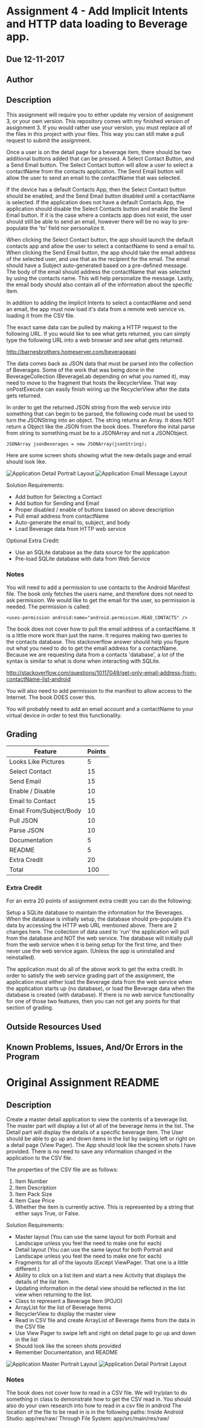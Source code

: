# Assignment 4 - Add Implicit Intents and HTTP data loading to Beverage app.
## Due 12-11-2017
## Author



## Description

This assignment will require you to either update my version of assignment 3, or your own version. This repository comes with my finished version of assignment 3. If you would rather use your version, you must replace all of the files in this project with your files. This way you can still make a pull request to submit the assignment.

Once a user is on the detail page for a beverage item, there should be two additional buttons added that can be pressed. A Select Contact Button, and a Send Email button. The Select Contact button will allow a user to select a contactName from the contacts application. The Send Email button will allow the user to send an email to the contactName that was selected.

If the device has a default Contacts App, then the Select Contact button should be enabled, and the Send Email button disabled until a contactName is selected. If the application does not have a default Contacts App, the application should disable the Select Contacts button and enable the Send Email button. If it is the case where a contacts app does not exist, the user should still be able to send an email, however there will be no way to pre-populate the 'to' field nor personalize it.

When clicking the Select Contact button, the app should launch the default contacts app and allow the user to select a contactName to send a email to.
When clicking the Send Email button, the app should take the email address of the selected user, and use that as the recipient for the email. The email should have a Subject auto-generated based on a pre-defined message. The body of the email should address the contactName that was selected by using the contacts name. This will help personalize the message. Lastly, the email body should also contain all of the information about the specific item.

In addition to adding the Implicit Intents to select a contactName and send an email, the app must now load it's data from a remote web service vs. loading it from the CSV file.

The exact same data can be pulled by making a HTTP request to the following URL. If you would like to see what gets returned, you can simply type the following URL into a web browser and see what gets returned.

http://barnesbrothers.homeserver.com/beverageapi

The data comes back as JSON data that must be parsed into the collection of Beverages. Some of the work that was being done in the BeverageCollection (BeverageLab depending on what you named it), may need to move to the fragment that hosts the RecyclerView. That way onPostExecute can easily finish wiring up the RecyclerView after the data gets returned.

In order to get the returned JSON string from the web service into something that can begin to be parsed, the following code must be used to turn the JSONString into an object. The string returns an Array. It does NOT return a Object like the JSON from the book does. Therefore the inital parse from string to something must be to a JSONArray and not a JSONObject.

    JSONArray jsonBeverages = new JSONArray(jsonString);

Here are some screen shots showing what the new details page and email should look like.

![Application Detail Portrait Layout](http://barnesbrothers.homeserver.com/cis298/assignmentImages/assignment4a.jpg "Application Detail Portrait Layout")
![Application Email Message Layout](http://barnesbrothers.homeserver.com/cis298/assignmentImages/assignment4b.jpg "Application Email Message Layout")

Solution Requirements:

* Add button for Selecting a Contact
* Add button for Sending and Email
* Proper disabled / enable of buttons based on above description
* Pull email address from contactName
* Auto-generate the email to, subject, and body
* Load Beverage data from HTTP web service

Optional Extra Credit:

* Use an SQLite database as the data source for the application
* Pre-load SQLite database with data from Web Service

### Notes

You will need to add a permission to use contacts to the Android Manifest file. The book only fetches the users name, and therefore does not need to ask permission. We would like to get the email for the user, so permission is needed. The permission is called:

    <uses-permission android:name="android.permission.READ_CONTACTS" />

The book does not cover how to pull the email address of a contactName. It is a little more work than just the name. It requires making two queries to the contacts database. This stackoverflow answer should help you figure out what you need to do to get the email address for a contactName. Because we are requesting data from a contacts 'database', a lot of the syntax is similar to what is done when interacting with SQLite.

http://stackoverflow.com/questions/10117049/get-only-email-address-from-contactName-list-android

You will also need to add permission to the manifest to allow access to the Internet. The book DOES cover this.

You will probably need to add an email account and a contactName to your virtual device in order to test this functionality.

## Grading
| Feature                           | Points |
|-----------------------------------|--------|
| Looks Like Pictures               | 5      |
| Select Contact                    | 15     |
| Send Email                        | 15     |
| Enable / Disable                  | 10     |
| Email to Contact                  | 15     |
| Email From/Subject/Body           | 10     |
| Pull JSON                         | 10     |
| Parse JSON                        | 10     |
| Documentation                     | 5      |
| README                            | 5      |
| Extra Credit                      | 20     |
| Total                             | 100    |

### Extra Credit

For an extra 20 points of assignment extra credit you can do the following:

Setup a SQLite database to maintain the information for the Beverages. When the database is initially setup, the database should pre-populate it's data by accessing the HTTP web URL mentioned above. There are 2 changes here. The collection of data used to 'run' the application will pull from the database and NOT the web service. The database will initially pull from the web service when it is being setup for the first time, and then never use the web service again. (Unless the app is uninstalled and reinstalled).

The application must do all of the above work to get the extra credit. In order to satisfy the web service grading part of the assignment, the application must either load the Beverage data from the web service when the application starts up (no database), or load the Beverage data when the database is created (with database). If there is no web service functionality for one of those two features, then you can not get any points for that section of grading.

## Outside Resources Used



## Known Problems, Issues, And/Or Errors in the Program



# Original Assignment README

## Description

Create a master detail application to view the contents of a beverage list.
The master part will display a list of all of the beverage items in the list.
The Detail part will display the details of a specific beverage item.
The User should be able to go up and down items in the list by swiping left or right on a detail page (View Pager).
The App should look like the screen shots I have provided.
There is no need to save any information changed in the application to the CSV file.

The properties of the CSV file are as follows:

1. Item Number
2. Item Description
3. Item Pack Size
4. Item Case Price
5. Whether the item is currently active. This is represented by a string that either says True, or False.

Solution Requirements:

* Master layout (You can use the same layout for both Portrait and Landscape unless you feel the need to make one for each)
* Detail layout (You can use the same layout for both Portrait and Landscape unless you feel the need to make one for each)
* Fragments for all of the layouts (Except ViewPager. That one is a little different.)
* Ability to click on a list item and start a new Activity that displays the details of the list item.
* Updating information in the detail view should be reflected in the list view when returning to the list.
* Class to represent a Beverage Item (POJO)
* ArrayList for the list of Beverage Items
* RecyclerView to display the master view
* Read in CSV file and create ArrayList of Beverage Items from the data in the CSV file
* Use View Pager to swipe left and right on detail page to go up and down in the list
* Should look like the screen shots provided
* Remember Documentation, and README

![Application Master Portrait Layout](http://barnesbrothers.homeserver.com/cis298/assignmentImages/assignment3a.jpg "Application Master Portrait Layout")
![Application Detail Portrait Layout](http://barnesbrothers.homeserver.com/cis298/assignmentImages/assignment3b.jpg "Application Detail Portrait Layout")

### Notes

The book does not cover how to read in a CSV file. We will try/plan to do something in class to demonstrate how to get the CSV read in.
You should also do your own research into how to read in a csv file in android
The location of the file to be read in is in the following paths:
Inside Android Studio: app/res/raw/
Through File System:   app/src/main/res/raw/
